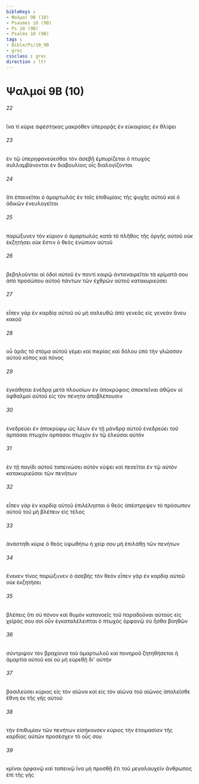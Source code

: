 ```yaml
---
bibleKeys : 
- Ψαλμοί 9B (10)
- Psaumes 10 (9B)
- Ps 10 (9B)
- Psalms 10 (9B)
tags : 
- Bible/Ps/10_9B
- grec
cssclass : grec
direction : ltr
---
```


# Ψαλμοί 9B (10)

###### 22
ἵνα τί κύριε ἀφέστηκας μακρόθεν ὑπερορᾷς ἐν εὐκαιρίαις ἐν θλίψει
###### 23
ἐν τῷ ὑπερηφανεύεσθαι τὸν ἀσεβῆ ἐμπυρίζεται ὁ πτωχός συλλαμβάνονται ἐν διαβουλίοις οἷς διαλογίζονται
###### 24
ὅτι ἐπαινεῖται ὁ ἁμαρτωλὸς ἐν ταῖς ἐπιθυμίαις τῆς ψυχῆς αὐτοῦ καὶ ὁ ἀδικῶν ἐνευλογεῖται
###### 25
παρώξυνεν τὸν κύριον ὁ ἁμαρτωλός κατὰ τὸ πλῆθος τῆς ὀργῆς αὐτοῦ οὐκ ἐκζητήσει οὐκ ἔστιν ὁ θεὸς ἐνώπιον αὐτοῦ
###### 26
βεβηλοῦνται αἱ ὁδοὶ αὐτοῦ ἐν παντὶ καιρῷ ἀνταναιρεῖται τὰ κρίματά σου ἀπὸ προσώπου αὐτοῦ πάντων τῶν ἐχθρῶν αὐτοῦ κατακυριεύσει
###### 27
εἶπεν γὰρ ἐν καρδίᾳ αὐτοῦ οὐ μὴ σαλευθῶ ἀπὸ γενεᾶς εἰς γενεὰν ἄνευ κακοῦ
###### 28
οὗ ἀρᾶς τὸ στόμα αὐτοῦ γέμει καὶ πικρίας καὶ δόλου ὑπὸ τὴν γλῶσσαν αὐτοῦ κόπος καὶ πόνος
###### 29
ἐγκάθηται ἐνέδρᾳ μετὰ πλουσίων ἐν ἀποκρύφοις ἀποκτεῖναι ἀθῷον οἱ ὀφθαλμοὶ αὐτοῦ εἰς τὸν πένητα ἀποβλέπουσιν
###### 30
ἐνεδρεύει ἐν ἀποκρύφῳ ὡς λέων ἐν τῇ μάνδρᾳ αὐτοῦ ἐνεδρεύει τοῦ ἁρπάσαι πτωχόν ἁρπάσαι πτωχὸν ἐν τῷ ἑλκύσαι αὐτόν
###### 31
ἐν τῇ παγίδι αὐτοῦ ταπεινώσει αὐτόν κύψει καὶ πεσεῖται ἐν τῷ αὐτὸν κατακυριεῦσαι τῶν πενήτων
###### 32
εἶπεν γὰρ ἐν καρδίᾳ αὐτοῦ ἐπιλέλησται ὁ θεός ἀπέστρεψεν τὸ πρόσωπον αὐτοῦ τοῦ μὴ βλέπειν εἰς τέλος
###### 33
ἀνάστηθι κύριε ὁ θεός ὑψωθήτω ἡ χείρ σου μὴ ἐπιλάθῃ τῶν πενήτων
###### 34
ἕνεκεν τίνος παρώξυνεν ὁ ἀσεβὴς τὸν θεόν εἶπεν γὰρ ἐν καρδίᾳ αὐτοῦ οὐκ ἐκζητήσει
###### 35
βλέπεις ὅτι σὺ πόνον καὶ θυμὸν κατανοεῖς τοῦ παραδοῦναι αὐτοὺς εἰς χεῖράς σου σοὶ οὖν ἐγκαταλέλειπται ὁ πτωχός ὀρφανῷ σὺ ἦσθα βοηθῶν
###### 36
σύντριψον τὸν βραχίονα τοῦ ἁμαρτωλοῦ καὶ πονηροῦ ζητηθήσεται ἡ ἁμαρτία αὐτοῦ καὶ οὐ μὴ εὑρεθῇ δι' αὐτήν
###### 37
βασιλεύσει κύριος εἰς τὸν αἰῶνα καὶ εἰς τὸν αἰῶνα τοῦ αἰῶνος ἀπολεῖσθε ἔθνη ἐκ τῆς γῆς αὐτοῦ
###### 38
τὴν ἐπιθυμίαν τῶν πενήτων εἰσήκουσεν κύριος τὴν ἑτοιμασίαν τῆς καρδίας αὐτῶν προσέσχεν τὸ οὖς σου
###### 39
κρῖναι ὀρφανῷ καὶ ταπεινῷ ἵνα μὴ προσθῇ ἔτι τοῦ μεγαλαυχεῖν ἄνθρωπος ἐπὶ τῆς γῆς
